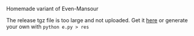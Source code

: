 Homemade variant of Even-Mansour

The release tgz file is too large and not uploaded. Get it [here](https://drive.google.com/file/d/19PF91hLJtm4GzLDljazAoOYU_cxlLAXd/view?usp=sharing) or generate your own with `python e.py > res`
